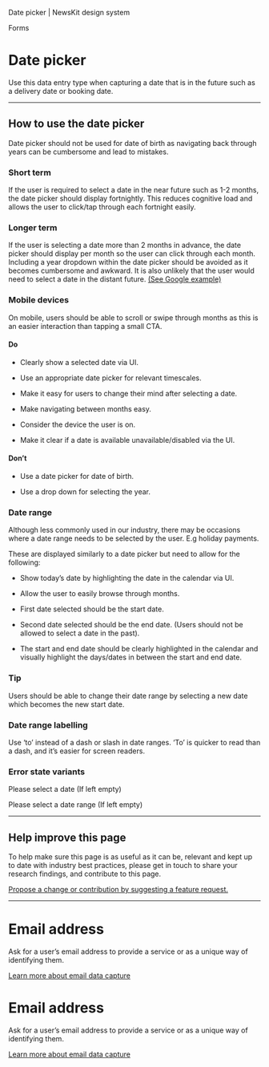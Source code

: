Date picker | NewsKit design system

Forms

Date picker
===========

Use this data entry type when capturing a date that is in the future such as a delivery date or booking date.

* * *

How to use the date picker
--------------------------

Date picker should not be used for date of birth as navigating back through years can be cumbersome and lead to mistakes.

### Short term

If the user is required to select a date in the near future such as 1-2 months, the date picker should display fortnightly. This reduces cognitive load and allows the user to click/tap through each fortnight easily.

### Longer term

If the user is selecting a date more than 2 months in advance, the date picker should display per month so the user can click through each month. Including a year dropdown within the date picker should be avoided as it becomes cumbersome and awkward. It is also unlikely that the user would need to select a date in the distant future. [(See Google example)](https://material.io/components/date-pickers)

### Mobile devices

On mobile, users should be able to scroll or swipe through months as this is an easier interaction than tapping a small CTA.

#### Do

*   Clearly show a selected date via UI.
    
*   Use an appropriate date picker for relevant timescales.
    
*   Make it easy for users to change their mind after selecting a date.
    
*   Make navigating between months easy.
    
*   Consider the device the user is on.
    
*   Make it clear if a date is available unavailable/disabled via the UI.
    

#### Don’t

*   Use a date picker for date of birth.
    
*   Use a drop down for selecting the year.
    

### Date range

Although less commonly used in our industry, there may be occasions where a date range needs to be selected by the user. E.g holiday payments.  
  
These are displayed similarly to a date picker but need to allow for the following:

*   Show today’s date by highlighting the date in the calendar via UI.
    
*   Allow the user to easily browse through months.
    
*   First date selected should be the start date.
    
*   Second date selected should be the end date. (Users should not be allowed to select a date in the past).
    
*   The start and end date should be clearly highlighted in the calendar and visually highlight the days/dates in between the start and end date.
    

### Tip

Users should be able to change their date range by selecting a new date which becomes the new start date.

### Date range labelling

Use ‘to’ instead of a dash or slash in date ranges. ‘To’ is quicker to read than a dash, and it’s easier for screen readers.

### Error state variants

Please select a date (If left empty)  
  
Please select a date range (If left empty)

* * *

Help improve this page
----------------------

To help make sure this page is as useful as it can be, relevant and kept up to date with industry best practices, please get in touch to share your research findings, and contribute to this page.  
  
[Propose a change or contribution by suggesting a feature request.](https://github.com/newscorp-ghfb/newskit/issues/new/choose)

* * *

Email address
=============

Ask for a user’s email address to provide a service or as a unique way of identifying them.

[Learn more about email data capture](/patterns/forms/email-address/)

Email address
=============

Ask for a user’s email address to provide a service or as a unique way of identifying them.

[Learn more about email data capture](/patterns/forms/email-address/)